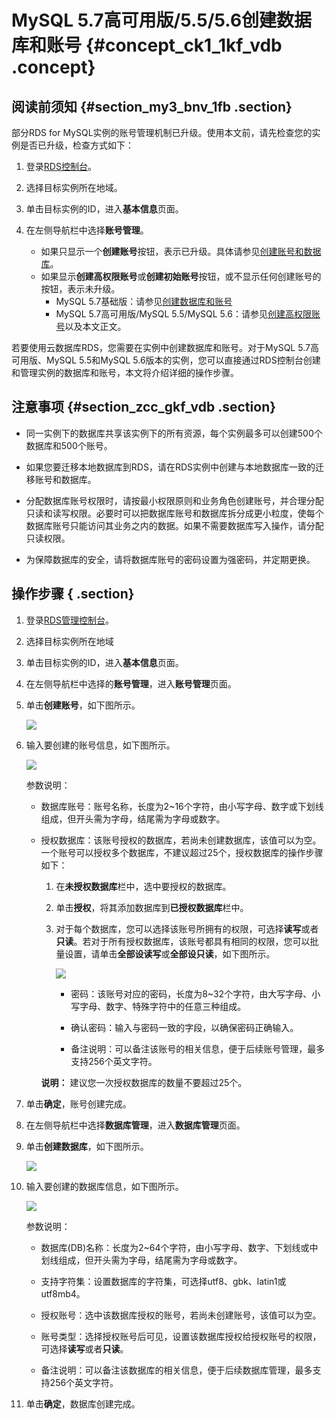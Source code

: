 # MySQL 5.7高可用版/5.5/5.6创建数据库和账号 {#concept_ck1_1kf_vdb .concept}

## 阅读前须知 {#section_my3_bnv_1fb .section}

部分RDS for MySQL实例的账号管理机制已升级。使用本文前，请先检查您的实例是否已升级，检查方式如下：

1.  登录[RDS控制台](https://rdsnext.console.aliyun.com)。
2.  选择目标实例所在地域。
3.  单击目标实例的ID，进入**基本信息**页面。
4.  在左侧导航栏中选择**账号管理**。

    -   如果只显示一个**创建账号**按钮，表示已升级。具体请参见[创建账号和数据库](cn.zh-CN/快速入门MySQL版/初始化配置/创建账号和数据库.md)。
    -   如果显示**创建高权限账号**或**创建初始账号**按钮，或不显示任何创建账号的按钮，表示未升级。
        -   MySQL 5.7基础版：请参见[创建数据库和账号](https://help.aliyun.com/document_detail/49015.html)
        -   MySQL 5.7高可用版/MySQL 5.5/MySQL 5.6：请参见[创建高权限账号](https://help.aliyun.com/document_detail/26130.html)以及本文正文。

若要使用云数据库RDS，您需要在实例中创建数据库和账号。对于MySQL 5.7高可用版、MySQL 5.5和MySQL 5.6版本的实例，您可以直接通过RDS控制台创建和管理实例的数据库和账号，本文将介绍详细的操作步骤。

## 注意事项 {#section_zcc_gkf_vdb .section}

-   同一实例下的数据库共享该实例下的所有资源，每个实例最多可以创建500个数据库和500个账号。

-   如果您要迁移本地数据库到RDS，请在RDS实例中创建与本地数据库一致的迁移账号和数据库。

-   分配数据库账号权限时，请按最小权限原则和业务角色创建账号，并合理分配只读和读写权限。必要时可以把数据库账号和数据库拆分成更小粒度，使每个数据库账号只能访问其业务之内的数据。如果不需要数据库写入操作，请分配只读权限。

-   为保障数据库的安全，请将数据库账号的密码设置为强密码，并定期更换。


## 操作步骤 { .section}

1.  登录[RDS管理控制台](https://rds.console.aliyun.com/)。
2.  选择目标实例所在地域
3.  单击目标实例的ID，进入**基本信息**页面。
4.  在左侧导航栏中选择的**账号管理**，进入**账号管理**页面。
5.  单击**创建账号**，如下图所示。

    ![](http://static-aliyun-doc.oss-cn-hangzhou.aliyuncs.com/assets/img/7819/15446720341830_zh-CN.png)

6.  输入要创建的账号信息，如下图所示。

    ![](http://static-aliyun-doc.oss-cn-hangzhou.aliyuncs.com/assets/img/7819/15446720341831_zh-CN.png)

    参数说明：

    -   数据库账号：账号名称，长度为2~16个字符，由小写字母、数字或下划线组成，但开头需为字母，结尾需为字母或数字。

    -   授权数据库：该账号授权的数据库，若尚未创建数据库，该值可以为空。一个账号可以授权多个数据库，不建议超过25个，授权数据库的操作步骤如下：

        1.  在**未授权数据库**栏中，选中要授权的数据库。
        2.  单击**授权**，将其添加数据库到**已授权数据库**栏中。
        3.  对于每个数据库，您可以选择该账号所拥有的权限，可选择**读写**或者**只读**。若对于所有授权数据库，该账号都具有相同的权限，您可以批量设置，请单击**全部设读写**或**全部设只读**，如下图所示。

            ![](http://static-aliyun-doc.oss-cn-hangzhou.aliyuncs.com/assets/img/7819/15446720341832_zh-CN.png)

            -   密码：该账号对应的密码，长度为8~32个字符，由大写字母、小写字母、数字、特殊字符中的任意三种组成。

            -   确认密码：输入与密码一致的字段，以确保密码正确输入。

            -   备注说明：可以备注该账号的相关信息，便于后续账号管理，最多支持256个英文字符。

        **说明：** 建议您一次授权数据库的数量不要超过25个。

7.  单击**确定**，账号创建完成。
8.  在左侧导航栏中选择**数据库管理**，进入**数据库管理**页面。
9.  单击**创建数据库**，如下图所示。

    ![](http://static-aliyun-doc.oss-cn-hangzhou.aliyuncs.com/assets/img/7819/15446720341835_zh-CN.png)

10. 输入要创建的数据库信息，如下图所示。

    ![](http://static-aliyun-doc.oss-cn-hangzhou.aliyuncs.com/assets/img/7819/15446720341837_zh-CN.png)

    参数说明：

    -   数据库\(DB\)名称：长度为2~64个字符，由小写字母、数字、下划线或中划线组成，但开头需为字母，结尾需为字母或数字。

    -   支持字符集：设置数据库的字符集，可选择utf8、gbk、latin1或utf8mb4。

    -   授权账号：选中该数据库授权的账号，若尚未创建账号，该值可以为空。

    -   账号类型：选择授权账号后可见，设置该数据库授权给授权账号的权限，可选择**读写**或者**只读**。

    -   备注说明：可以备注该数据库的相关信息，便于后续数据库管理，最多支持256个英文字符。

11. 单击**确定**，数据库创建完成。

